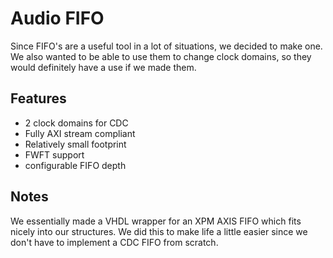 # Audio FIFO

Since FIFO's are a useful tool in a lot of situations, we decided to make one. We also wanted to be able to use them to change clock domains, so they would definitely have a use if we made them. 

## Features

 * 2 clock domains for CDC
 * Fully AXI stream compliant
 * Relatively small footprint
 * FWFT support
 * configurable FIFO depth

## Notes

We essentially made a VHDL wrapper for an XPM AXIS FIFO which fits nicely into our structures. We did this to make life a little easier since we don't have to implement a CDC FIFO from scratch.